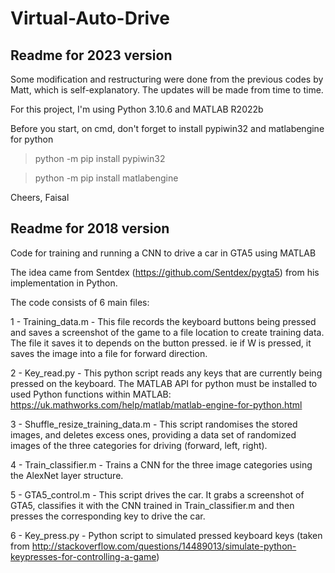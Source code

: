 # Virtual-Auto-Drive

## Readme for 2023 version

Some modification and restructuring were done from the previous codes by Matt, which is self-explanatory.
The updates will be made from time to time.

For this project, I'm using Python 3.10.6 and MATLAB R2022b

Before you start, on cmd, don't forget to install pypiwin32 and matlabengine for python
> python -m pip install pypiwin32

> python -m pip install matlabengine

Cheers, Faisal

## Readme for 2018 version
Code for training and running a CNN to drive a car in GTA5 using MATLAB

The idea came from Sentdex (https://github.com/Sentdex/pygta5) from his implementation in Python.

The code consists of 6 main files:

1 - Training_data.m - This file records the keyboard buttons being pressed and saves a screenshot of the game to a file location to create training data. The file it saves it to depends on the button pressed. ie if W is pressed, it saves the image into a file for forward direction.

2 - Key_read.py - This python script reads any keys that are currently being pressed on the keyboard. The MATLAB API for python must be installed to used Python functions within MATLAB: https://uk.mathworks.com/help/matlab/matlab-engine-for-python.html

3 - Shuffle_resize_training_data.m - This script randomises the stored images, and deletes excess ones, providing a data set of randomized images of the three categories for driving (forward, left, right).

4 - Train_classifier.m - Trains a CNN for the three image categories using the AlexNet layer structure.

5 - GTA5_control.m - This script drives the car. It grabs a screenshot of GTA5, classifies it with the CNN trained in Train_classifier.m and then presses the corresponding key to drive the car.

6 - Key_press.py - Python script to simulated pressed keyboard keys (taken from  http://stackoverflow.com/questions/14489013/simulate-python-keypresses-for-controlling-a-game)

